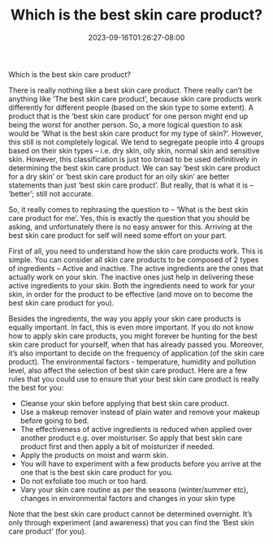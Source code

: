 ﻿---
title: "Which is the best skin care product?"
date: 2023-09-16T01:26:27-08:00
description: "Skincare Tips for Web Success"
featured_image: "/images/Skincare.jpg"
tags: ["Skincare"]
---

Which is the best skin care product?

There is really nothing like a best skin care product. There really can’t be anything like ‘The best skin care product’, because skin care products work differently for different people (based on the skin type to some extent). A product that is the ‘best skin care product’ for one person might end up being the worst for another person. So, a more logical question to ask would be ‘What is the best skin care product for my type of skin?’. However, this still is not completely logical. We tend to segregate people into 4 groups based on their skin types – i.e. dry skin, oily skin, normal skin and sensitive skin. However, this classification is just too broad to be used definitively in determining the best skin care product. We can say ‘best skin care product for a dry skin’ or ‘best skin care product for an oily skin’ are better statements than just ‘best skin care product’. But really, that is what it is – ‘better’; still not accurate. 

So, it really comes to rephrasing the question to – ‘What is the best skin care product for me’. Yes, this is exactly the question that you should be asking, and unfortunately there is no easy answer for this. Arriving at the best skin care product for self will need some effort on your part. 

First of all, you need to understand how the skin care products work. This is simple. You can consider all skin care products to be composed of 2 types of ingredients – Active and inactive. The active ingredients are the ones that actually work on your skin. The inactive ones just help in delivering these active ingredients to your skin. Both the ingredients need to work for your skin, in order for the product to be effective (and move on to become the best skin care product for you). 

Besides the ingredients, the way you apply your skin care products is equally important. In fact, this is even more important. If you do not know how to apply skin care products, you might forever be hunting for the best skin care product for yourself, when that has already passed you. Moreover, it’s also important to decide on the frequency of application (of the skin care product). The environmental factors - temperature, humidity and pollution level, also affect the selection of best skin care product. Here are a few rules that you could use to ensure that your best skin care product is really the best for you:
* Cleanse your skin before applying that best skin care product. 
* Use a makeup remover instead of plain water and remove your makeup before going to bed. 
* The effectiveness of active ingredients is reduced when applied over another product e.g. over moisturiser. So apply that best skin care product first and then apply a bit of moisturizer if needed.
* Apply the products on moist and warm skin. 
* You will have to experiment with a few products before you arrive at the one that is the best skin care product for you.
* Do not exfoliate too much or too hard.
* Vary your skin care routine as per the seasons (winter/summer etc), changes in environmental factors and changes in your skin type

Note that the best skin care product cannot be determined overnight. It’s only through experiment (and awareness) that you can find the ‘Best skin care product’ (for you).


